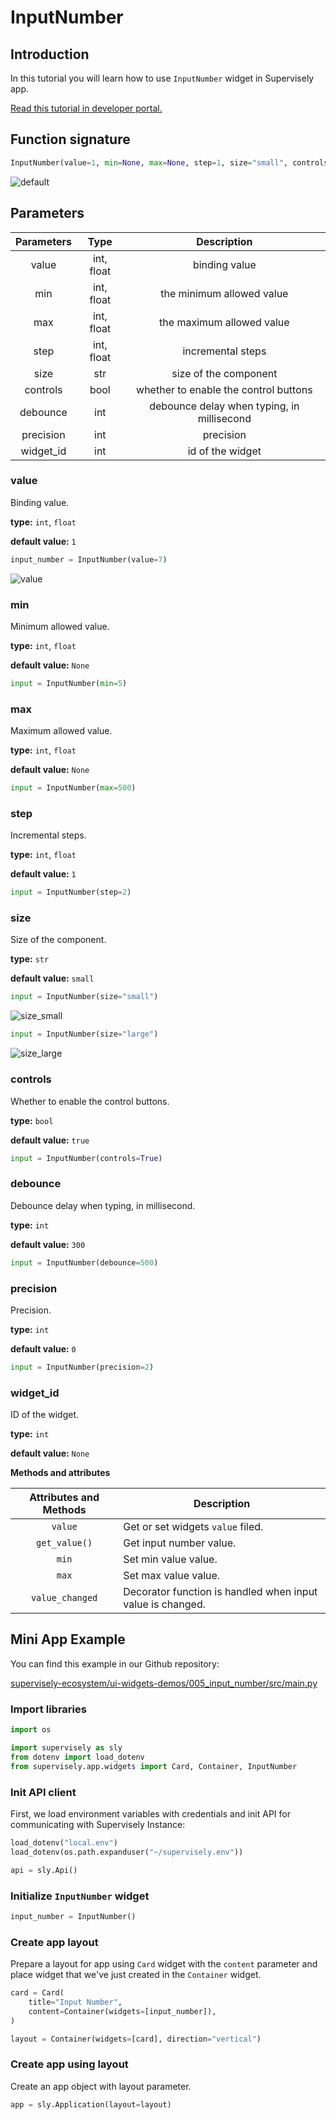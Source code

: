 # InputNumber

## Introduction

In this tutorial you will learn how to use `InputNumber` widget in Supervisely app.

[Read this tutorial in developer portal.](https://developer.supervise.ly/app-development/apps-with-gui/inputnumber)

## Function signature

```python
InputNumber(value=1, min=None, max=None, step=1, size="small", controls=True, debounce=300, precision=0, widget_id=None)
```

![default](https://user-images.githubusercontent.com/120389559/217827984-b1b33d3e-2dfd-43de-9c2e-9558a5d15bbb.png)

## Parameters

| Parameters |    Type    |                Description                 |
| :--------: | :--------: | :----------------------------------------: |
|   value    | int, float |               binding value                |
|    min     | int, float |         the minimum allowed value          |
|    max     | int, float |         the maximum allowed value          |
|    step    | int, float |             incremental steps              |
|    size    |    str     |           size of the component            |
|  controls  |    bool    |   whether to enable the control buttons    |
|  debounce  |    int     | debounce delay when typing, in millisecond |
| precision  |    int     |                 precision                  |
| widget_id  |    int     |              id of the widget              |

### value

Binding value.

**type:** `int`, `float`

**default value:** `1`

```python
input_number = InputNumber(value=7)
```

![value](https://user-images.githubusercontent.com/120389559/217828155-7a8ef55a-defb-48f9-9d8e-ff0d592c0a87.png)

### min

Minimum allowed value.

**type:** `int`, `float`

**default value:** `None`

```python
input = InputNumber(min=5)
```

### max

Maximum allowed value.

**type:** `int`, `float`

**default value:** `None`

```python
input = InputNumber(max=500)
```

### step

Incremental steps.

**type:** `int`, `float`

**default value:** `1`

```python
input = InputNumber(step=2)
```

### size

Size of the component.

**type:** `str`

**default value:** `small`

```python
input = InputNumber(size="small")
```

![size_small](https://user-images.githubusercontent.com/120389559/217827984-b1b33d3e-2dfd-43de-9c2e-9558a5d15bbb.png)

```python
input = InputNumber(size="large")
```

![size_large](https://user-images.githubusercontent.com/120389559/217828834-813332ec-0e31-47dc-a645-a68629c733e0.png)

### controls

Whether to enable the control buttons.

**type:** `bool`

**default value:** `true`

```python
input = InputNumber(controls=True)
```

### debounce

Debounce delay when typing, in millisecond.

**type:** `int`

**default value:** `300`

```python
input = InputNumber(debounce=500)
```

### precision

Precision.

**type:** `int`

**default value:** `0`

```python
input = InputNumber(precision=2)
```

### widget_id

ID of the widget.

**type:** `int`

**default value:** `None`

**Methods and attributes**

| Attributes and Methods | Description                                                |
| :--------------------: | ---------------------------------------------------------- |
|        `value`         | Get or set widgets `value` filed.                          |
|     `get_value()`      | Get input number value.                                    |
|         `min`          | Set min value value.                                       |
|         `max`          | Set max value value.                                       |
|    `value_changed`     | Decorator function is handled when input value is changed. |

## Mini App Example

You can find this example in our Github repository:

[supervisely-ecosystem/ui-widgets-demos/005_input_number/src/main.py](https://github.com/supervisely-ecosystem/ui-widgets-demos/blob/master/005_input_number/src/main.py)

### Import libraries

```python
import os

import supervisely as sly
from dotenv import load_dotenv
from supervisely.app.widgets import Card, Container, InputNumber
```

### Init API client

First, we load environment variables with credentials and init API for communicating with Supervisely Instance:

```python
load_dotenv("local.env")
load_dotenv(os.path.expanduser("~/supervisely.env"))

api = sly.Api()
```

### Initialize `InputNumber` widget

```python
input_number = InputNumber()
```

### Create app layout

Prepare a layout for app using `Card` widget with the `content` parameter and place widget that we've just created in the `Container` widget.

```python
card = Card(
    title="Input Number",
    content=Container(widgets=[input_number]),
)

layout = Container(widgets=[card], direction="vertical")
```

### Create app using layout

Create an app object with layout parameter.

```python
app = sly.Application(layout=layout)
```
